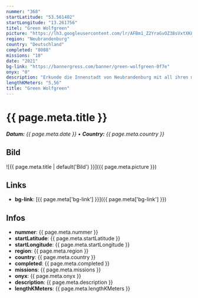 ```yaml
---
nummer: "368"
startLatitude: "53.561402"
startLongitude: "13.261756"
titel: "Green Wolfgreen"
picture: "https://lh3.googleusercontent.com/lr/AFBm1_Z2YraGvOZ38sVxtXK8nje4MnvR2I1xRKXBwDxpG8_fPyynOGBGhUb37iRSDoPZWMLRa0qmDY39uuWIwoDa-V5EQlDCTkiTGzjGkE7u7PTG9nUxZhMdAECDMLr4KK60omC30y4w175LqAwndXpDmoG4yxoWqcQZxIrJbVhvDujdhAmRLcbEDBTaO7ewTy0Q15RmsJnJBv1pYpwxo0bEcrjW1HKaSXrle4RyhwQNp76jHFM4ETkktCuCauTySQ3SoPiZog2GYvW6dUMrLINkNh4ZWD4ZpgcVLyAlTNzKK4YbHbPQxksdw2eEs4q0uisM-jtCc1w14PTbeNLMl0Y2rBaClS9poxE2AETPSuyjcOcb_ifmNtrWj8REpjlzCqvb4GL55Qr2S60I1Q0XEJaI_8xZC9diW9VdXDm9fynXvoUWVlTa2W7VO9IcaBKove44Ig35FzTcGiqQDmJTqIRFX9La1VrfLrlPED_gi0UZJtYjInMmrs682sx7sduAugIx9YDv5fKm-gobPVbT40LkGWpuSzwEMXjF_GG1W2q9r4j-F_dJdn1iUNxnz5QK5G2wVGF9TR7et-nJ5O3s4aFFJ9zdQRxDpq2aXTzbHOSh99iILcPXmtuZnQzD37Hs_1SxGsiG6WoySLyLWwI6f9hVp2iIyD0WYHKBzjj6H4y5ahHcgOAFG6SF9FUMJQmOIrdVviB4epLqAOc7z5wetPPX3n2U8386WK7R1GUNGE0Z6basgrp21UF85AVjQHcIu7ceHSomMLYaiU_Ezp-JzSF9pWPfuDMRNiplDmHMErVUkYy07n1dVgEOjdXqWYhhHHYHbMjoQXB3EB6FrAJINjbD9jANPu4G-GUwURyh"
region: "Neubrandenburg"
country: "Deutschland"
completed: "8088"
missions: "18"
date: "2021"
bg-link: "https://bannergress.com/banner/green-wolfgreen-0f7e"
onyx: "0"
description: "Erkunde die Innenstadt von Neubrandenburg mit all ihren mittelalterlichen Gebäuden und moderner Architektur."
lengthKMeters: "5,56"
title: "Green Wolfgreen"
---
```


# {{ page.meta.title }}
_**Datum:** {{ page.meta.date }} • **Country:** {{ page.meta.country }}_

## Bild
![{{ page.meta.title | default('Bild') }}]({{ page.meta.picture }})

## Links
- **bg-link**: [{{ page.meta['bg-link'] }}]({{ page.meta['bg-link'] }})

## Infos
- **nummer**: {{ page.meta.nummer }}
- **startLatitude**: {{ page.meta.startLatitude }}
- **startLongitude**: {{ page.meta.startLongitude }}
- **region**: {{ page.meta.region }}
- **country**: {{ page.meta.country }}
- **completed**: {{ page.meta.completed }}
- **missions**: {{ page.meta.missions }}
- **onyx**: {{ page.meta.onyx }}
- **description**: {{ page.meta.description }}
- **lengthKMeters**: {{ page.meta.lengthKMeters }}

